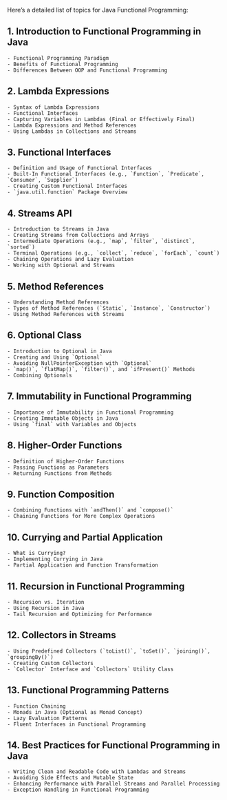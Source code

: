 Here’s a detailed list of topics for Java Functional Programming:

## 1. Introduction to Functional Programming in Java
    
    - Functional Programming Paradigm
    - Benefits of Functional Programming
    - Differences Between OOP and Functional Programming

## 2. Lambda Expressions
    
    - Syntax of Lambda Expressions
    - Functional Interfaces
    - Capturing Variables in Lambdas (Final or Effectively Final)
    - Lambda Expressions and Method References
    - Using Lambdas in Collections and Streams

## 3. Functional Interfaces
    
    - Definition and Usage of Functional Interfaces
    - Built-In Functional Interfaces (e.g., `Function`, `Predicate`, `Consumer`, `Supplier`)
    - Creating Custom Functional Interfaces
    - `java.util.function` Package Overview

## 4. Streams API
    
    - Introduction to Streams in Java
    - Creating Streams from Collections and Arrays
    - Intermediate Operations (e.g., `map`, `filter`, `distinct`, `sorted`)
    - Terminal Operations (e.g., `collect`, `reduce`, `forEach`, `count`)
    - Chaining Operations and Lazy Evaluation
    - Working with Optional and Streams

## 5. Method References
    
    - Understanding Method References
    - Types of Method References (`Static`, `Instance`, `Constructor`)
    - Using Method References with Streams

## 6. Optional Class
    
    - Introduction to Optional in Java
    - Creating and Using `Optional`
    - Avoiding NullPointerException with `Optional`
    - `map()`, `flatMap()`, `filter()`, and `ifPresent()` Methods
    - Combining Optionals

## 7. Immutability in Functional Programming
    
    - Importance of Immutability in Functional Programming
    - Creating Immutable Objects in Java
    - Using `final` with Variables and Objects

## 8. Higher-Order Functions
    
    - Definition of Higher-Order Functions
    - Passing Functions as Parameters
    - Returning Functions from Methods

## 9. Function Composition
    
    - Combining Functions with `andThen()` and `compose()`
    - Chaining Functions for More Complex Operations

## 10. Currying and Partial Application
    
    - What is Currying?
    - Implementing Currying in Java
    - Partial Application and Function Transformation

## 11. Recursion in Functional Programming
    
    - Recursion vs. Iteration
    - Using Recursion in Java
    - Tail Recursion and Optimizing for Performance

## 12. Collectors in Streams
    
    - Using Predefined Collectors (`toList()`, `toSet()`, `joining()`, `groupingBy()`)
    - Creating Custom Collectors
    - `Collector` Interface and `Collectors` Utility Class


## 13. Functional Programming Patterns
    
    - Function Chaining
    - Monads in Java (Optional as Monad Concept)
    - Lazy Evaluation Patterns
    - Fluent Interfaces in Functional Programming

## 14. Best Practices for Functional Programming in Java
    
    - Writing Clean and Readable Code with Lambdas and Streams
    - Avoiding Side Effects and Mutable State
    - Enhancing Performance with Parallel Streams and Parallel Processing
    - Exception Handling in Functional Programming

